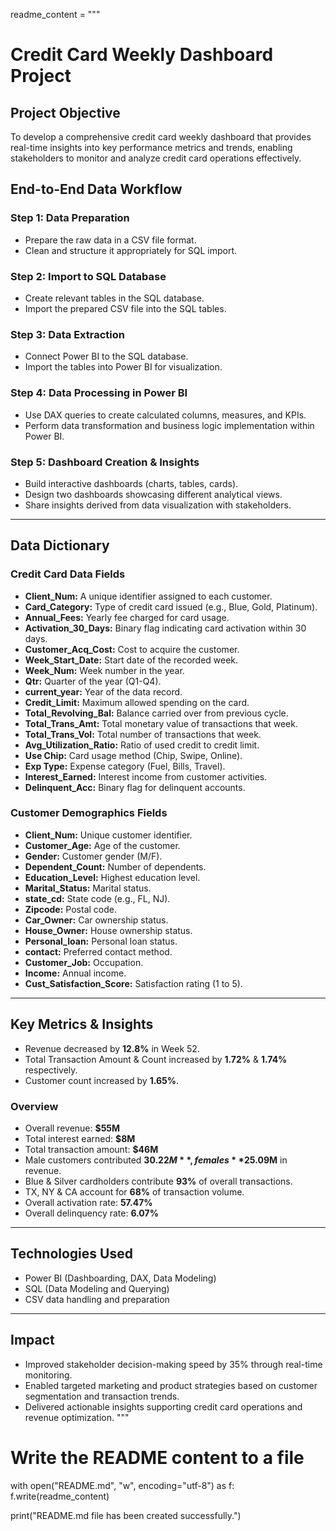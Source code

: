 readme_content = """
# Credit Card Weekly Dashboard Project

## Project Objective
To develop a comprehensive credit card weekly dashboard that provides real-time insights into key performance metrics and trends, enabling stakeholders to monitor and analyze credit card operations effectively.

## End-to-End Data Workflow

### Step 1: Data Preparation
- Prepare the raw data in a CSV file format.  
- Clean and structure it appropriately for SQL import.

### Step 2: Import to SQL Database
- Create relevant tables in the SQL database.  
- Import the prepared CSV file into the SQL tables.

### Step 3: Data Extraction
- Connect Power BI to the SQL database.  
- Import the tables into Power BI for visualization.

### Step 4: Data Processing in Power BI
- Use DAX queries to create calculated columns, measures, and KPIs.  
- Perform data transformation and business logic implementation within Power BI.

### Step 5: Dashboard Creation & Insights
- Build interactive dashboards (charts, tables, cards).  
- Design two dashboards showcasing different analytical views.  
- Share insights derived from data visualization with stakeholders.

---

## Data Dictionary

### Credit Card Data Fields

- **Client_Num:** A unique identifier assigned to each customer.  
- **Card_Category:** Type of credit card issued (e.g., Blue, Gold, Platinum).  
- **Annual_Fees:** Yearly fee charged for card usage.  
- **Activation_30_Days:** Binary flag indicating card activation within 30 days.  
- **Customer_Acq_Cost:** Cost to acquire the customer.  
- **Week_Start_Date:** Start date of the recorded week.  
- **Week_Num:** Week number in the year.  
- **Qtr:** Quarter of the year (Q1-Q4).  
- **current_year:** Year of the data record.  
- **Credit_Limit:** Maximum allowed spending on the card.  
- **Total_Revolving_Bal:** Balance carried over from previous cycle.  
- **Total_Trans_Amt:** Total monetary value of transactions that week.  
- **Total_Trans_Vol:** Total number of transactions that week.  
- **Avg_Utilization_Ratio:** Ratio of used credit to credit limit.  
- **Use Chip:** Card usage method (Chip, Swipe, Online).  
- **Exp Type:** Expense category (Fuel, Bills, Travel).  
- **Interest_Earned:** Interest income from customer activities.  
- **Delinquent_Acc:** Binary flag for delinquent accounts.

### Customer Demographics Fields

- **Client_Num:** Unique customer identifier.  
- **Customer_Age:** Age of the customer.  
- **Gender:** Customer gender (M/F).  
- **Dependent_Count:** Number of dependents.  
- **Education_Level:** Highest education level.  
- **Marital_Status:** Marital status.  
- **state_cd:** State code (e.g., FL, NJ).  
- **Zipcode:** Postal code.  
- **Car_Owner:** Car ownership status.  
- **House_Owner:** House ownership status.  
- **Personal_loan:** Personal loan status.  
- **contact:** Preferred contact method.  
- **Customer_Job:** Occupation.  
- **Income:** Annual income.  
- **Cust_Satisfaction_Score:** Satisfaction rating (1 to 5).

---

## Key Metrics & Insights

- Revenue decreased by **12.8%** in Week 52.  
- Total Transaction Amount & Count increased by **1.72%** & **1.74%** respectively.  
- Customer count increased by **1.65%**.

### Overview

- Overall revenue: **$55M**  
- Total interest earned: **$8M**  
- Total transaction amount: **$46M**  
- Male customers contributed **$30.22M**, females **$25.09M** in revenue.  
- Blue & Silver cardholders contribute **93%** of overall transactions.  
- TX, NY & CA account for **68%** of transaction volume.  
- Overall activation rate: **57.47%**  
- Overall delinquency rate: **6.07%**

---

## Technologies Used

- Power BI (Dashboarding, DAX, Data Modeling)  
- SQL (Data Modeling and Querying)  
- CSV data handling and preparation

---

## Impact

- Improved stakeholder decision-making speed by 35% through real-time monitoring.  
- Enabled targeted marketing and product strategies based on customer segmentation and transaction trends.  
- Delivered actionable insights supporting credit card operations and revenue optimization.
"""

# Write the README content to a file
with open("README.md", "w", encoding="utf-8") as f:
    f.write(readme_content)

print("README.md file has been created successfully.")

